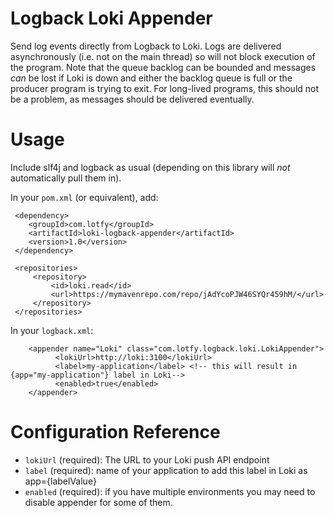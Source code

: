 Logback Loki Appender
===============================

Send log events directly from Logback to Loki. Logs are delivered asynchronously (i.e. not on the main thread) so will not block execution of the program. Note that the queue backlog can be bounded and messages *can* be lost if Loki is down and either the backlog queue is full or the producer program is trying to exit. For long-lived programs, this should not be a problem, as messages should be delivered eventually.

Usage
=====
Include slf4j and logback as usual (depending on this library will *not* automatically pull them in).

In your `pom.xml` (or equivalent), add:

     <dependency>
        <groupId>com.lotfy</groupId>
        <artifactId>loki-logback-appender</artifactId>
        <version>1.0</version>
     </dependency>
     
     <repositories>
         <repository>
             <id>loki.read</id>
             <url>https://mymavenrepo.com/repo/jAdYcoPJW46SYQr459hM/</url>
         </repository>
     </repositories>


In your `logback.xml`:

        <appender name="Loki" class="com.lotfy.logback.loki.LokiAppender">
              <lokiUrl>http://loki:3100</lokiUrl>
              <label>my-application</label> <!-- this will result in {app="my-application"} label in Loki-->
              <enabled>true</enabled>
        </appender>


Configuration Reference
=======================

 * `lokiUrl` (required): The URL to your Loki push API endpoint
 * `label` (required): name of your application to add this label in Loki as app={labelValue}
 * `enabled` (required): if you have multiple environments you may need to disable appender for some of them.
 
